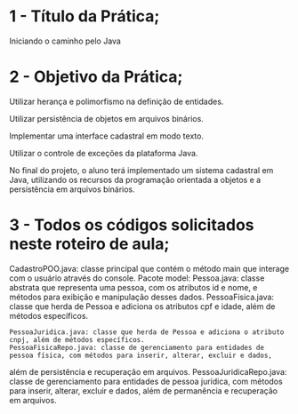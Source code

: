 

#  1 - Título da Prática;
  Iniciando o caminho pelo Java

#  2 - Objetivo da Prática;
  Utilizar herança e polimorfismo na  definição de entidades.
  
  Utilizar persistência de objetos em arquivos binários.
  
  Implementar uma interface cadastral em modo texto.
  
  Utilizar o controle de exceções da plataforma Java.
  
  No final do projeto, o aluno terá implementado um sistema cadastral em Java,
  utilizando os recursos da programação orientada a objetos e a persistência em
  arquivos binários.

#  3 - Todos os códigos solicitados neste roteiro de aula;
  CadastroPOO.java: 
  classe principal que contém o método main que interage com o usuário através do console.
	Pacote model:
 	Pessoa.java: classe abstrata que representa uma pessoa, com os atributos id e nome, e métodos para exibição e manipulação desses 	dados.
	PessoaFisica.java: classe que herda de Pessoa e adiciona os atributos cpf e idade, além de métodos específicos.
 
	PessoaJuridica.java: classe que herda de Pessoa e adiciona o atributo cnpj, além de métodos específicos.
	PessoaFisicaRepo.java: classe de gerenciamento para entidades de pessoa física, com métodos para inserir, alterar, excluir e dados,     
  além de persistência e recuperação em arquivos.
	PessoaJuridicaRepo.java: classe de gerenciamento para entidades de pessoa jurídica, com métodos para inserir, alterar, excluir e dados, 
  além de permanência e recuperação em arquivos.

